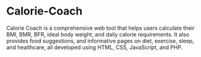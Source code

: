 # Calorie-Coach
Calorie Coach is a comprehensive web tool that helps users calculate their BMI, BMR, BFR, ideal body weight, and daily calorie requirements. It also provides food suggestions, and informative pages on diet, exercise, sleep, and healthcare, all developed using HTML, CSS, JavaScript, and PHP.
